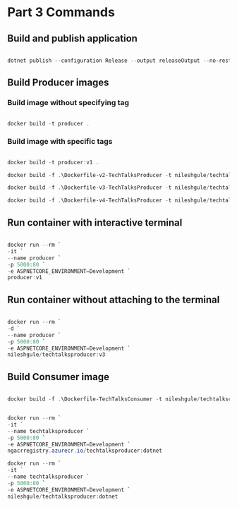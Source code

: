 # Part 3 Commands

## Build and publish application

```Powershell

dotnet publish --configuration Release --output releaseOutput --no-restore

```

## Build Producer images

### Build image without specifying tag

```powershell

docker build -t producer .

```

### Build image with specific tags

```powershell

docker build -t producer:v1 .

docker build -f .\Dockerfile-v2-TechTalksProducer -t nileshgule/techtalksproducer:v2 .

docker build -f .\Dockerfile-v3-TechTalksProducer -t nileshgule/techtalksproducer:v3 .

docker build -f .\Dockerfile-v4-TechTalksProducer -t nileshgule/techtalksproducer:v4 .

```

## Run container with interactive terminal

```Powershell

docker run --rm `
-it `
--name producer `
-p 5000:80 `
-e ASPNETCORE_ENVIRONMENT=Development `
producer:v1

```

## Run container without attaching to the terminal

```Powershell 

docker run --rm `
-d `
--name producer `
-p 5000:80 `
-e ASPNETCORE_ENVIRONMENT=Development `
nileshgule/techtalksproducer:v3

```

## Build Consumer image

```Powershell

docker build -f .\Dockerfile-TechTalksConsumer -t nileshgule/techtalksconsumer:dotnet .

```

```Powershell

docker run --rm `
-it `
--name techtalksproducer `
-p 5000:80 `
-e ASPNETCORE_ENVIRONMENT=Development `
ngacrregistry.azurecr.io/techtalksproducer:dotnet

docker run --rm `
-it `
--name techtalksproducer `
-p 5000:80 `
-e ASPNETCORE_ENVIRONMENT=Development `
nileshgule/techtalksproducer:dotnet

```